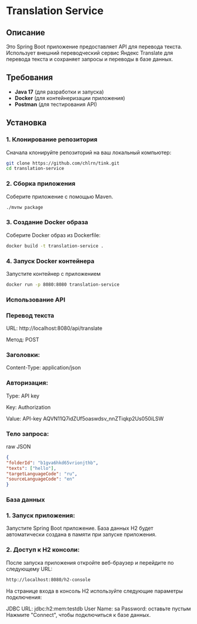 # Translation Service

## Описание

Это Spring Boot приложение предоставляет API для перевода текста. Использует внешний переводческий сервис Яндекс Translate для перевода текста и сохраняет запросы и переводы в базе данных.

## Требования

- **Java 17** (для разработки и запуска)
- **Docker** (для контейнеризации приложения)
- **Postman** (для тестирования API)

## Установка

### 1. Клонирование репозитория

Сначала клонируйте репозиторий на ваш локальный компьютер:

```sh
git clone https://github.com/chlrn/tink.git
cd translation-service
```
### 2. Сборка приложения
Соберите приложение с помощью Maven.

```sh
./mvnw package
```
### 3. Создание Docker образа
Соберите Docker образ из Dockerfile:
```sh
docker build -t translation-service .
```

### 4. Запуск Docker контейнера
Запустите контейнер с приложением
```sh
docker run -p 8080:8080 translation-service
```

### Использование API

### Перевод текста

URL: http://localhost:8080/api/translate

Метод: POST

### Заголовки:

Content-Type: application/json

### Авторизация: 

Type: API key

Key: Authorization 

Value: API-key AQVN11Q7idZUf5oaswdsv_nnZTiqkp2Us050iLSW

### Тело запроса: 
raw JSON
```json
{
"folderId": "b1gva6hkd65vrionjthb",
"texts": ["hello"],
"targetLanguageCode": "ru",
"sourceLanguageCode": "en"
}
```

### База данных
### 1. Запуск приложения:
Запустите Spring Boot приложение. База данных H2 будет автоматически создана в памяти при запуске приложения.

### 2. Доступ к H2 консоли:
После запуска приложения откройте веб-браузер и перейдите по следующему URL:
```bash
http://localhost:8080/h2-console
```
На странице входа в консоль H2 используйте следующие параметры подключения:

JDBC URL: jdbc:h2:mem:testdb
User Name: sa
Password: оставьте пустым
Нажмите "Connect", чтобы подключиться к базе данных.
